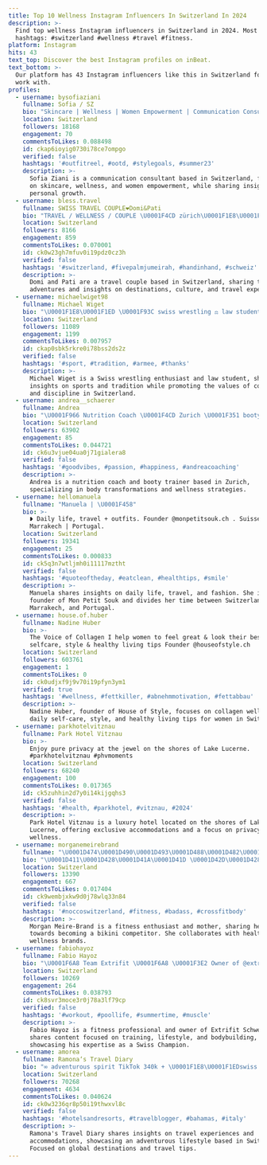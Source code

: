 ```yaml
---
title: Top 10 Wellness Instagram Influencers In Switzerland In 2024
description: >-
  Find top wellness Instagram influencers in Switzerland in 2024. Most popular
  hashtags: #switzerland #wellness #travel #fitness.
platform: Instagram
hits: 43
text_top: Discover the best Instagram profiles on inBeat.
text_bottom: >-
  Our platform has 43 Instagram influencers like this in Switzerland for you to
  work with.
profiles:
  - username: bysofiaziani
    fullname: Sofia / SZ
    bio: "Skincare | Wellness | Women Empowerment | Communication Consultant Mia’s Mama Keep Growing \U0001F4AB"
    location: Switzerland
    followers: 18168
    engagement: 70
    commentsToLikes: 0.088498
    id: ckap6ioyig0730i78ce7ompgo
    verified: false
    hashtags: '#outfitreel, #ootd, #stylegoals, #summer23'
    description: >-
      Sofia Ziani is a communication consultant based in Switzerland, focusing
      on skincare, wellness, and women empowerment, while sharing insights on
      personal growth.
  - username: bless.travel
    fullname: SWISS TRAVEL COUPLE❤️Domi&Pati
    bio: "TRAVEL / WELLNESS / COUPLE \U0001F4CD zürich\U0001F1E8\U0001F1ED \U0001F48D verlobt ❤️ it's not where you go, it's who you travel with"
    location: Switzerland
    followers: 8166
    engagement: 859
    commentsToLikes: 0.070001
    id: ck0w23gh7mfuv0i19pdz0cz3h
    verified: false
    hashtags: '#switzerland, #fivepalmjumeirah, #handinhand, #schweiz'
    description: >-
      Domi and Pati are a travel couple based in Switzerland, sharing their
      adventures and insights on destinations, culture, and travel experiences.
  - username: michaelwiget98
    fullname: Michael Wiget
    bio: "\U0001F1E8\U0001F1ED \U0001F93C swiss wrestling ⚖️ law student \U0001F4E9 mail@michaelwiget.ch"
    location: Switzerland
    followers: 11089
    engagement: 1199
    commentsToLikes: 0.007957
    id: ckap0sbk5rkre0i78bss2ds2z
    verified: false
    hashtags: '#sport, #tradition, #armee, #thanks'
    description: >-
      Michael Wiget is a Swiss wrestling enthusiast and law student, sharing
      insights on sports and tradition while promoting the values of community
      and discipline in Switzerland.
  - username: andrea__schaerer
    fullname: Andrea
    bio: "\U0001F966 Nutrition Coach \U0001F4CD Zurich \U0001F351 booty trainer \U0001F497 I Love Transformations⬇️ \U0001F534 @andrea__coaching ⬇️ all discounts %"
    location: Switzerland
    followers: 63902
    engagement: 85
    commentsToLikes: 0.044721
    id: ck6u3vjue04ua0j71gialera8
    verified: false
    hashtags: '#goodvibes, #passion, #happiness, #andreacoaching'
    description: >-
      Andrea is a nutrition coach and booty trainer based in Zurich,
      specializing in body transformations and wellness strategies.
  - username: hellomanuela
    fullname: "Manuela | \U0001F458"
    bio: >-
      ❥ Daily life, travel + outfits. Founder @monpetitsouk.ch . Suisse |
      Marrakech | Portugal.
    location: Switzerland
    followers: 19341
    engagement: 25
    commentsToLikes: 0.000833
    id: ck5q3n7wtljmh0i11117mztht
    verified: false
    hashtags: '#quoteoftheday, #eatclean, #healthtips, #smile'
    description: >-
      Manuela shares insights on daily life, travel, and fashion. She is the
      founder of Mon Petit Souk and divides her time between Switzerland,
      Marrakech, and Portugal.
  - username: house.of.huber
    fullname: Nadine Huber
    bio: >-
      The Voice of Collagen I help women to feel great & look their best Daily
      selfcare, style & healthy living tips Founder @houseofstyle.ch
    location: Switzerland
    followers: 603761
    engagement: 1
    commentsToLikes: 0
    id: ck0udjxf9j9v70i19pfyn3ym1
    verified: true
    hashtags: '#wellness, #fettkiller, #abnehmmotivation, #fettabbau'
    description: >-
      Nadine Huber, founder of House of Style, focuses on collagen wellness,
      daily self-care, style, and healthy living tips for women in Switzerland.
  - username: parkhotelvitznau
    fullname: Park Hotel Vitznau
    bio: >-
      Enjoy pure privacy at the jewel on the shores of Lake Lucerne.
      #parkhotelvitznau #phvmoments
    location: Switzerland
    followers: 68240
    engagement: 100
    commentsToLikes: 0.017365
    id: ck5zuhhin2d7y0i14kijgqhs3
    verified: false
    hashtags: '#health, #parkhotel, #vitznau, #2024'
    description: >-
      Park Hotel Vitznau is a luxury hotel located on the shores of Lake
      Lucerne, offering exclusive accommodations and a focus on privacy and
      wellness.
  - username: morganemeirebrand
    fullname: "\U0001D474\U0001D490\U0001D493\U0001D488\U0001D482\U0001D48F\U0001D486 \U0001D474\U0001D486\U0001D48A\U0001D493\U0001D486-\U0001D469\U0001D493\U0001D482\U0001D48F\U0001D485  \U0001F1EB\U0001F1F7\U0001F1E8\U0001F1ED"
    bio: "\U0001D411\U0001D428\U0001D41A\U0001D41D \U0001D42D\U0001D428 \U0001D7CF\U0001D42C\U0001D42D \U0001D401\U0001D408\U0001D40A\U0001D408\U0001D40D\U0001D408 \U0001D40D\U0001D40F\U0001D402 @team_k_ingrid_celine \U0001D67C\U0001D698\U0001D69D\U0001D691\U0001D68E\U0001D69B \U0001D698\U0001D453 \U0001F469\U0001F3FB\U0001F47C\U0001F3FC\U0001F471\U0001F3FC‍♀️\U0001F466\U0001F3FC \U0001D608\U0001D62E\U0001D623\U0001D622\U0001D634\U0001D634\U0001D622\U0001D625\U0001D630\U0001D633 \U0001F539 @noccoswitzerland \U0001F539 @lifepro_oficial \U0001F539 @nutribulle \U0001F539 @biobox.ch"
    location: Switzerland
    followers: 13390
    engagement: 667
    commentsToLikes: 0.017404
    id: ck9wembjxkw9d0j78wlq33n84
    verified: false
    hashtags: '#noccoswitzerland, #fitness, #badass, #crossfitbody'
    description: >-
      Morgan Meire-Brand is a fitness enthusiast and mother, sharing her journey
      towards becoming a bikini competitor. She collaborates with health and
      wellness brands.
  - username: fabiohayoz
    fullname: Fabio Hayoz
    bio: "\U0001F6A8 Team Extrifit \U0001F6A8 \U0001F3E2 Owner of @extrifitschweiz \U0001F947 2018 SNBF Swiss Champ \U0001F4CD Switzerland ❤️ @jasmine.gsell"
    location: Switzerland
    followers: 10269
    engagement: 264
    commentsToLikes: 0.038793
    id: ck8svr3moce3r0j78a3lf79cp
    verified: false
    hashtags: '#workout, #poollife, #summertime, #muscle'
    description: >-
      Fabio Hayoz is a fitness professional and owner of Extrifit Schweiz. He
      shares content focused on training, lifestyle, and bodybuilding,
      showcasing his expertise as a Swiss Champion.
  - username: amorea
    fullname: Ramona‘s Travel Diary
    bio: "∞ adventurous spirit TikTok 340k + \U0001F1E8\U0001F1EDswiss based | ✉️ connectwith@amorea.ch"
    location: Switzerland
    followers: 70268
    engagement: 4634
    commentsToLikes: 0.040624
    id: ck0w3236qr8p50i19thwxvl8c
    verified: false
    hashtags: '#hotelsandresorts, #travelblogger, #bahamas, #italy'
    description: >-
      Ramona's Travel Diary shares insights on travel experiences and
      accommodations, showcasing an adventurous lifestyle based in Switzerland.
      Focused on global destinations and travel tips.
---
```


